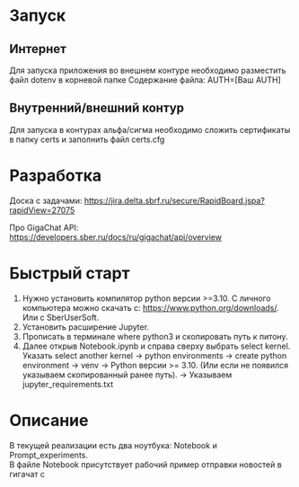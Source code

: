 # Запуск
## Интернет
Для запуска приложения во внешнем контуре необходимо разместить файл dotenv в корневой папке
Содержание файла:
AUTH=[Ваш AUTH]

## Внутренний/внешний контур
Для запуска в контурах альфа/сигма необходимо сложить сертификаты в папку certs и заполнить файл certs.cfg

# Разработка
Доска с задачами: https://jira.delta.sbrf.ru/secure/RapidBoard.jspa?rapidView=27075 

Про GigaChat API: https://developers.sber.ru/docs/ru/gigachat/api/overview

# Быстрый старт
1) Нужно установить компилятор python версии >=3.10. С личного компьютера можно скачать с: https://www.python.org/downloads/. Или с SberUserSoft.
2) Установить расширение Jupyter.
3) Прописать в терминале where python3 и скопировать путь к питону.
3) Далее открыв Notebook.ipynb и справа сверху выбрать select kernel. Указать select another kernel -> python environments -> create python environment -> venv -> Python версии >= 3.10. (Или если не появился указываем скопированный ранее путь). -> Указываем jupyter_requirements.txt

# Описание 
В текущей реализации есть два ноутбука: Notebook и Prompt_experiments.  
В файле Notebook присутствует рабочий пример отправки новостей в гигачат с
